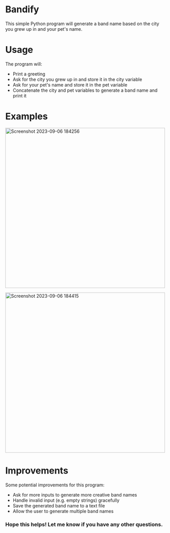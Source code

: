 # Bandify
This simple Python program will generate a band name based on the city you grew up in and your pet's name.

# Usage
The program will:

- Print a greeting<br>
- Ask for the city you grew up in and store it in the city variable<br>
- Ask for your pet's name and store it in the pet variable<br>
- Concatenate the city and pet variables to generate a band name and print it<br>


# Examples

<img width="500" alt="Screenshot 2023-09-06 184256" src="https://github.com/CyberSherlockVoyage/Band-Name-Generator/assets/144046482/85d36fc1-f16c-412a-8560-11d58a180654"> <br>


<img width="500" alt="Screenshot 2023-09-06 184415" src="https://github.com/CyberSherlockVoyage/Band-Name-Generator/assets/144046482/70a77274-02ce-47f7-91ac-941855a5be7a"><br>

# Improvements
Some potential improvements for this program:

- Ask for more inputs to generate more creative band names
- Handle invalid input (e.g. empty strings) gracefully
- Save the generated band name to a text file
- Allow the user to generate multiple band names<br>
### Hope this helps! Let me know if you have any other questions.
